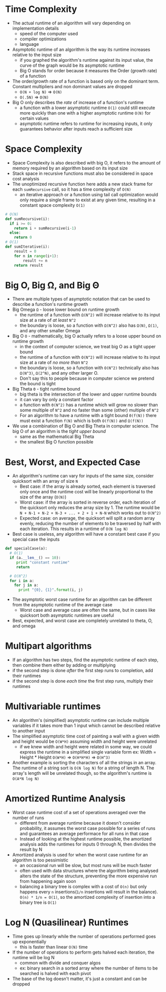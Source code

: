 # Time Complexity
- The actual runtime of an algorithm will vary depending on implementation details
  * speed of the computer used
  * compiler optimizations
  * language
- Asymptotic runtime of an algorithm is the way its runtime increases relative to the input size
  * if you graphed the algorithm's runtime against its input value, the curve of the graph would be its asymptotic runtime
  * Big O stands for order because it measures the Order (growth rate) of a function
- The order/growth rate of a function is based only on the dominant term. Constant multipliers and non dominant values are dropped
  * `O(N + log N)` => `O(N)`
  * `O(.5N)` => `O(N)`
- Big O only describes the _rate_ of increase of a function's runtime
  * a function with a lower asymptotic runtime `O(1)` could still execute more quickly than one with a higher asymptotic runtime  `O(N)` for certain values
  * asymptotic runtime refers to runtime for increasing inputs, it only guarantees behavior after inputs reach a sufficient size

# Space Complexity
- Space Complexity is also described with big O, it refers to the amount of memory required by an algorithm based on its input size
- Stack space in recursive functions must also be considered in space cost analysis
- The unoptimized recursive function here adds a new stack frame for each `sumRecursive` call, so it has a time complexity of `O(N)`
  * an iterative approach or a function using tail call optimization would only require a single frame to exist at any given time, resulting in a constant space complexity `O(1)`
```python
# O(N)
def sumRecursive(i):
  if i >= 0:
    return i + sumRecursive(i-1)
  else:
    return 0
# O(1)
def sumIterative(i):
    result = 0
    for n in range(i+1):
        result += n
    return result
```

# Big O, Big Ω, and Big Θ
- There are multiple types of asymptotic notation that can be used to describe a function's runtime growth
- Big Omega `Ω` - loose lower bound on runtime growth
  * the runtime of a function with `Ω(N^2)` will increase relative to its input size at a rate of _at least_ `N^2`
  * the boundary is loose, so a function with `Ω(N^2)` also has `Ω(N)`, `Ω(1)`, and any other smaller Omega
- Big O `O` - mathematically, big O actually refers to a loose upper bound on runtime growth
  * in the context of computer science, we treat big O as a tight upper bound
  * the runtime of a function with `O(N^2)` will increase relative to its input size at a rate of _no more than_ `N^2`
  * the boundary is loose, so a function with `O(N^2)` technically also has `Ω(N^3)`, `Ω(2^N)`, and any other larger O.
  * Don't say this to people because in computer science we pretend the bound is tight
- Big Theta `Θ` - tight runtime bound
  * big theta is the intersection of the lower and upper runtime bounds
  * it can vary by only a constant factor
  * a function with `Θ(N^2)` has a runtime which will grow no slower than some multiple of `N^2` and no faster than some (other) multiple of `N^2`
  * For an algorithm to have a runtime with a tight bound `Θ(f(N))` there must exist a function `f(N)` which is both `O(f(N))` and `Ω(f(N))`
- We use a combination of Big O and Big Theta in computer science. The big O of an algorithm is the _tight upper bound_
  * same as the mathematical Big Theta
  * the smallest Big O function possible

# Best, Worst, and Expected Case
- An algorithm's runtime can vary for inputs of the same size, consider quicksort with an array of size `N`
  * Best case: if the array is already sorted, each element is traversed only once and the runtime cost will be linearly proportional to the size of the array (`O(N)`)
  * Worst case: if the array is sorted in reverse order, each iteration of the quicksort only reduces the array size by 1. The runtime would be `N + N-1 + N-2 + N-3 + ... + 2 + 1 + N-N` which works out to `O(N^2)`
  * Expected case: on average, the quicksort will split a random array evenly, reducing the number of elements to be traversed by half with each iteration. This results in a runtime of `O(N log N)`
- Best case is useless, any algorithm will have a constant best case if you special case the inputs
```python
def specialCase(a):
  # O(1)
  if (a.__len__() == 10):
     print "constant runtime"
     return

  # O(N^2)
  for i in a:
    for j in a:
      print "{0}, {1}".format(i, j)
```
- The asymptotic worst case runtime for an algorithm can be different from the asymptotic runtime of the average case
  * Worst case and average case are often the same, but in cases like quicksort both asymptotic runtimes are useful
- Best, expected, and worst case are completely unrelated to theta, O, and omega

# Multipart algorithms
- If an algorithm has two steps, find the asymptotic runtime of each step, then combine them either by adding or multiplying
- if the second step is done _after_ the first step runs to completion, add their runtimes
- if the second step is done _each time_ the first step runs, multiply their runtimes

# Multivariable runtimes
- An algorithm's (simplified) asymptotic runtime can include multiple variables if it takes more than 1 input which cannot be described relative to another input
- The simplified asymptotic time cost of painting a wall with a given width and height would be `O(W*H)` assuming width and height were unrelated
  * if we knew width and height were related in some way, we could express the runtime in a simplified single variable form
  ex: Width = Height * Height
  `O(W*H)` =>  `O(H*H*H)` => `O(H^3)`
- Another example is sorting the characters of all the strings in an array. The runtime of a string sort is `O(N log N)` for a string of length N. The array's length will be unrelated though, so the algorithm's runtime is `O(A*N log N)`

# Amortized Runtime Analysis
- Worst case runtime cost of a set of operations averaged over the number of runs
  * different from average runtime because it doesn't consider probability, it assumes the worst case possible for a series of runs and guarantees an average performace for all runs in that case
  * Instead of looking at the highest runtime possible, the amortized analysis adds the runtimes for inputs 0 through N, then divides the result by N
- Amortized analysis is used for when the worst case runtime for an algorithm is too pessimistic
  * an occasional run will be slow, but most runs will be much faster
  * often used with data structures where the algorithm being analysed alters the state of the structure, preventing the more expensive run from happening again soon
  * balancing a binary tree is complex with a cost of `O(n)` but only happens every `n` insertions(`1/n` insertions will result in the balance). `O(n) * 1/n = O(1)`, so the amortized complexity of insertion into a binary tree is `O(1)`


# Log N (Quasilinear) Runtimes
- Time goes up linearly while the number of operations performed goes up exponentially
  * this is faster than linear `O(N)` time
- If the number of operations to perform gets halved each iteration, the runtime will be log N
  * common with divide and conquer algos
  * ex: binary search in a sorted array where the number of items to be searched is halved with each pivot
- The base of the log doesn't matter, it's just a constant and can be dropped
